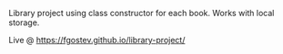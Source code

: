 Library project using class constructor for each book. Works with local storage.

Live @ https://fgostev.github.io/library-project/